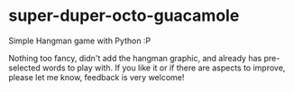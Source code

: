 # super-duper-octo-guacamole
Simple Hangman game with Python :P

Nothing too fancy, didn't add the hangman graphic, and already has pre-selected words to play with. 
If you like it or if there are aspects to improve, please let me know, feedback is very welcome!
